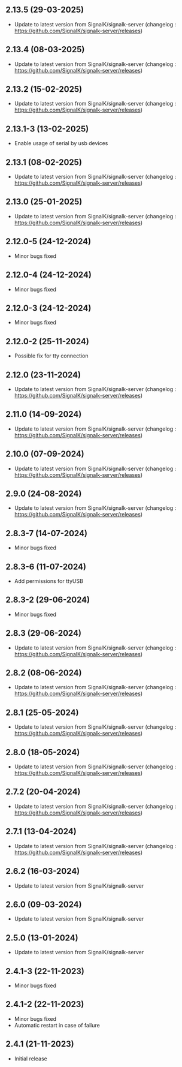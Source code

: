 ## 2.13.5 (29-03-2025)

- Update to latest version from SignalK/signalk-server (changelog : https://github.com/SignalK/signalk-server/releases)

## 2.13.4 (08-03-2025)

- Update to latest version from SignalK/signalk-server (changelog : https://github.com/SignalK/signalk-server/releases)

## 2.13.2 (15-02-2025)

- Update to latest version from SignalK/signalk-server (changelog : https://github.com/SignalK/signalk-server/releases)

## 2.13.1-3 (13-02-2025)

- Enable usage of serial by usb devices

## 2.13.1 (08-02-2025)

- Update to latest version from SignalK/signalk-server (changelog : https://github.com/SignalK/signalk-server/releases)

## 2.13.0 (25-01-2025)

- Update to latest version from SignalK/signalk-server (changelog : https://github.com/SignalK/signalk-server/releases)

## 2.12.0-5 (24-12-2024)

- Minor bugs fixed

## 2.12.0-4 (24-12-2024)

- Minor bugs fixed

## 2.12.0-3 (24-12-2024)

- Minor bugs fixed

## 2.12.0-2 (25-11-2024)

- Possible fix for tty connection

## 2.12.0 (23-11-2024)

- Update to latest version from SignalK/signalk-server (changelog : https://github.com/SignalK/signalk-server/releases)

## 2.11.0 (14-09-2024)

- Update to latest version from SignalK/signalk-server (changelog : https://github.com/SignalK/signalk-server/releases)

## 2.10.0 (07-09-2024)

- Update to latest version from SignalK/signalk-server (changelog : https://github.com/SignalK/signalk-server/releases)

## 2.9.0 (24-08-2024)

- Update to latest version from SignalK/signalk-server (changelog : https://github.com/SignalK/signalk-server/releases)

## 2.8.3-7 (14-07-2024)

- Minor bugs fixed

## 2.8.3-6 (11-07-2024)

- Add permissions for ttyUSB

## 2.8.3-2 (29-06-2024)

- Minor bugs fixed

## 2.8.3 (29-06-2024)

- Update to latest version from SignalK/signalk-server (changelog : https://github.com/SignalK/signalk-server/releases)

## 2.8.2 (08-06-2024)

- Update to latest version from SignalK/signalk-server (changelog : https://github.com/SignalK/signalk-server/releases)

## 2.8.1 (25-05-2024)

- Update to latest version from SignalK/signalk-server (changelog : https://github.com/SignalK/signalk-server/releases)

## 2.8.0 (18-05-2024)

- Update to latest version from SignalK/signalk-server (changelog : https://github.com/SignalK/signalk-server/releases)

## 2.7.2 (20-04-2024)

- Update to latest version from SignalK/signalk-server (changelog : https://github.com/SignalK/signalk-server/releases)

## 2.7.1 (13-04-2024)

- Update to latest version from SignalK/signalk-server (changelog : https://github.com/SignalK/signalk-server/releases)

## 2.6.2 (16-03-2024)

- Update to latest version from SignalK/signalk-server

## 2.6.0 (09-03-2024)

- Update to latest version from SignalK/signalk-server

## 2.5.0 (13-01-2024)

- Update to latest version from SignalK/signalk-server

## 2.4.1-3 (22-11-2023)

- Minor bugs fixed

## 2.4.1-2 (22-11-2023)

- Minor bugs fixed
- Automatic restart in case of failure

## 2.4.1 (21-11-2023)

- Initial release
